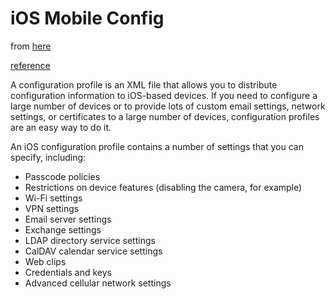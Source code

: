 # iOS Mobile Config


from [here](https://developer.apple.com/library/content/documentation/NetworkingInternet/Conceptual/iPhoneOTAConfiguration/Introduction/Introduction.html)

[reference](https://developer.apple.com/library/content/featuredarticles/iPhoneConfigurationProfileRef/Introduction/Introduction.html#//apple_ref/doc/uid/TP40010206)

A configuration profile is an XML file that allows you to distribute
configuration information to iOS-based devices. If you need to configure a large
number of devices or to provide lots of custom email settings, network settings,
or certificates to a large number of devices, configuration profiles are an easy
way to do it.

An iOS configuration profile contains a number of settings that you can specify, including:

* Passcode policies
* Restrictions on device features (disabling the camera, for example)
* Wi-Fi settings
* VPN settings
* Email server settings
* Exchange settings
* LDAP directory service settings
* CalDAV calendar service settings
* Web clips
* Credentials and keys
* Advanced cellular network settings
